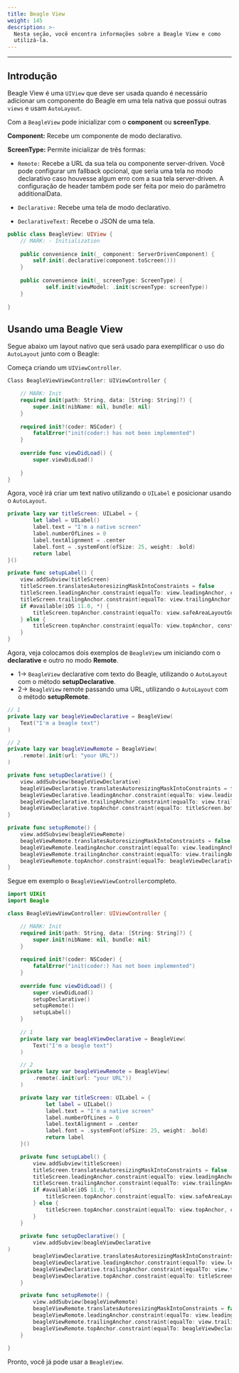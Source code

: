 ```yaml
---
title: Beagle View
weight: 145
description: >-
  Nesta seção, você encontra informações sobre a Beagle View e como
  utilizá-la.
---
```


---

## Introdução

Beagle View é uma `UIView` que deve ser usada quando é necessário adicionar um componente do Beagle em uma tela nativa que possui outras `views` e usam `AutoLayout`.

 Com a `BeagleView` pode inicializar com o **component** ou **screenType**.

**Component:** Recebe um componente de modo declarativo.

**ScreenType:** Permite inicializar de três formas:

* `Remote:` Recebe a URL da sua tela ou componente server-driven. Você pode configurar um fallback opcional, que seria uma tela no modo declarativo caso houvesse algum erro com a sua tela server-driven. A configuração de header também pode ser feita por meio do parâmetro additionalData.

* `Declarative:` Recebe uma tela de modo declarativo.

* `DeclarativeText:` Recebe o JSON de uma tela.

```swift
public class BeagleView: UIView {
    // MARK: - Initialization
    
    public convenience init(_ component: ServerDrivenComponent) {
        self.init(.declarative(component.toScreen()))
    }
    
    public convenience init(_ screenType: ScreenType) {
            self.init(viewModel: .init(screenType: screenType))
    }
    
}

```

## Usando uma Beagle View

Segue abaixo um layout nativo que será usado para exemplificar o uso do `AutoLayout` junto com o Beagle:

Começa criando um `UIViewController`.

```swift 
Class BeagleViewViewController: UIViewController {

    // MARK: Init
    required init(path: String, data: [String: String]?) {
        super.init(nibName: nil, bundle: nil)
    }
    
    required init?(coder: NSCoder) {
        fatalError("init(coder:) has not been implemented")
    }
    
    override func viewDidLoad() {
        super.viewDidLoad()
    
    }
}
```

Agora, você irá criar um text nativo utilizando o `UILabel` e posicionar usando o `AutoLayout`.


```swift 
private lazy var titleScreen: UILabel = {
        let label = UILabel()
        label.text = "I'm a native screen"
        label.numberOfLines = 0
        label.textAlignment = .center
        label.font = .systemFont(ofSize: 25, weight: .bold)
        return label
}()

private func setupLabel() {
    view.addSubview(titleScreen)
    titleScreen.translatesAutoresizingMaskIntoConstraints = false
    titleScreen.leadingAnchor.constraint(equalTo: view.leadingAnchor, constant: 5).isActive = true
    titleScreen.trailingAnchor.constraint(equalTo: view.trailingAnchor, constant: -5).isActive = true
    if #available(iOS 11.0, *) {
        titleScreen.topAnchor.constraint(equalTo: view.safeAreaLayoutGuide.topAnchor, constant: 5).isActive = true
    } else {
        titleScreen.topAnchor.constraint(equalTo: view.topAnchor, constant: 5).isActive = true
    }
}
```

Agora, veja colocamos dois exemplos de `BeagleView` um iniciando com o **declarative** e outro no modo **Remote**.

* 1-> `BeagleView` declarative com texto do Beagle, utilizando o `AutoLayout` com o método **setupDeclarative**.
* 2-> `BeagleView` remote passando uma URL, utilizando o `AutoLayout` com o método **setupRemote**.


```swift 
// 1   
private lazy var beagleViewDeclarative = BeagleView(
    Text("I'm a beagle text")
)

// 2 
private lazy var beagleViewRemote = BeagleView(
    .remote(.init(url: "your URL"))
)

private func setupDeclarative() {
    view.addSubview(beagleViewDeclarative)
    beagleViewDeclarative.translatesAutoresizingMaskIntoConstraints = false
    beagleViewDeclarative.leadingAnchor.constraint(equalTo: view.leadingAnchor, constant: 5).isActive = true
    beagleViewDeclarative.trailingAnchor.constraint(equalTo: view.trailingAnchor, constant: -5).isActive = true
    beagleViewDeclarative.topAnchor.constraint(equalTo: titleScreen.bottomAnchor, constant: 5).isActive = true
}

private func setupRemote() {
    view.addSubview(beagleViewRemote)
    beagleViewRemote.translatesAutoresizingMaskIntoConstraints = false
    beagleViewRemote.leadingAnchor.constraint(equalTo: view.leadingAnchor, constant: 5).isActive = true
    beagleViewRemote.trailingAnchor.constraint(equalTo: view.trailingAnchor, constant: -5).isActive = true
    beagleViewRemote.topAnchor.constraint(equalTo: beagleViewDeclarative.bottomAnchor, constant: 5).isActive = true
}
```

Segue em exemplo o `BeagleViewViewController`completo. 

```swift
import UIKit
import Beagle

class BeagleViewViewController: UIViewController {

    // MARK: Init
    required init(path: String, data: [String: String]?) {
        super.init(nibName: nil, bundle: nil)
    }
    
    required init?(coder: NSCoder) {
        fatalError("init(coder:) has not been implemented")
    }
    
    override func viewDidLoad() {
        super.viewDidLoad()
        setupDeclarative()
        setupRemote()
        setupLabel()
    }
    
    // 1
    private lazy var beagleViewDeclarative = BeagleView(
        Text("I'm a beagle text")
    )

    // 2
    private lazy var beagleViewRemote = BeagleView(
        .remote(.init(url: "your URL"))
    )

    private lazy var titleScreen: UILabel = {
            let label = UILabel()
            label.text = "I'm a native screen"
            label.numberOfLines = 0
            label.textAlignment = .center
            label.font = .systemFont(ofSize: 25, weight: .bold)
            return label
    }()

    private func setupLabel() {
        view.addSubview(titleScreen)
        titleScreen.translatesAutoresizingMaskIntoConstraints = false
        titleScreen.leadingAnchor.constraint(equalTo: view.leadingAnchor, constant: 5).isActive = true
        titleScreen.trailingAnchor.constraint(equalTo: view.trailingAnchor, constant: -5).isActive = true
        if #available(iOS 11.0, *) {
            titleScreen.topAnchor.constraint(equalTo: view.safeAreaLayoutGuide.topAnchor, constant: 5).isActive = true
        } else {
            titleScreen.topAnchor.constraint(equalTo: view.topAnchor, constant: 5).isActive = true
        }
    }
    
    private func setupDeclarative() {
        view.addSubview(beagleViewDeclarative
)
        beagleViewDeclarative.translatesAutoresizingMaskIntoConstraints = false
        beagleViewDeclarative.leadingAnchor.constraint(equalTo: view.leadingAnchor, constant: 5).isActive = true
        beagleViewDeclarative.trailingAnchor.constraint(equalTo: view.trailingAnchor, constant: -5).isActive = true
        beagleViewDeclarative.topAnchor.constraint(equalTo: titleScreen.bottomAnchor, constant: 5).isActive = true
    }

    private func setupRemote() {
        view.addSubview(beagleViewRemote)
        beagleViewRemote.translatesAutoresizingMaskIntoConstraints = false
        beagleViewRemote.leadingAnchor.constraint(equalTo: view.leadingAnchor, constant: 5).isActive = true
        beagleViewRemote.trailingAnchor.constraint(equalTo: view.trailingAnchor, constant: -5).isActive = true
        beagleViewRemote.topAnchor.constraint(equalTo: beagleViewDeclarative.bottomAnchor, constant: 5).isActive = true
    }
    
}
```
Pronto, você já pode usar a `BeagleView`.
